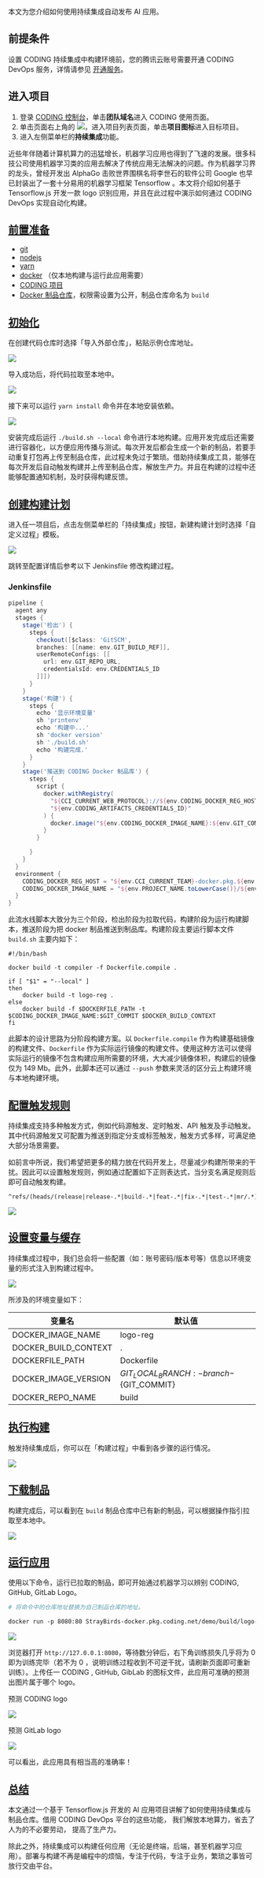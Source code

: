 本文为您介绍如何使用持续集成自动发布 AI 应用。

## 前提条件
设置 CODING 持续集成中构建环境前，您的腾讯云账号需要开通 CODING DevOps 服务，详情请参见 [开通服务](https://cloud.tencent.com/document/product/1115/37268)。

## 进入项目
1. 登录 [CODING 控制台](https://console.cloud.tencent.com/coding)，单击**团队域名**进入 CODING 使用页面。
2. 单击页面右上角的 <img src ="https://main.qcloudimg.com/raw/d94a8e60dd3a41d0af07d72ae0e9d70e.png" style ="margin:0">，进入项目列表页面，单击**项目图标**进入目标项目。
3.  进入左侧菜单栏的**持续集成**功能。

近些年伴随着计算机算力的迅猛增长，机器学习应用也得到了飞速的发展。很多科技公司使用机器学习类的应用去解决了传统应用无法解决的问题。作为机器学习界的龙头，曾经开发出 AlphaGo 击败世界围棋名将李世石的软件公司 Google 也早已封装出了一套十分易用的机器学习框架 Tensorflow 。本文将介绍如何基于 Tensorflow.js 开发一款 logo 识别应用，并且在此过程中演示如何通过 CODING DevOps 实现自动化构建。

## [前置准备](#prerequisite)

-   [git](https://git-scm.com/)
-   [nodejs](https://nodejs.org/en/)
-   [yarn](https://classic.yarnpkg.com/en/)
-   [docker](https://www.docker.com/) （仅本地构建与运行此应用需要）
-   [CODING 项目](/docs/start/project.html)
-   [Docker 制品仓库](/docs/artifacts/quick-start/docker.html)，权限需设置为公开，制品仓库命名为 `build`

## [初始化](#init)

在创建代码仓库时选择「导入外部仓库」，粘贴示例仓库地址。

![](https://help-assets.codehub.cn/enterprise/20211125171814.png)

导入成功后，将代码拉取至本地中。

![](https://help-assets.codehub.cn/enterprise/20211125194206.png)

接下来可以运行 `yarn install` 命令并在本地安装依赖。

![](https://help-assets.codehub.cn/enterprise/20211125194618.png)

安装完成后运行 `./build.sh --local` 命令进行本地构建。应用开发完成后还需要进行容器化，以方便应用传播与测试。每次开发后都会生成一个新的制品，若要手动重复打包再上传至制品仓库，此过程未免过于繁琐。借助持续集成工具，能够在每次开发后自动触发构建并上传至制品仓库，解放生产力。并且在构建的过程中还能够配置通知机制，及时获得构建反馈。

## [创建构建计划](#create)

进入任一项目后，点击左侧菜单栏的「持续集成」按钮，新建构建计划时选择「自定义过程」模板。

![](https://help-assets.codehub.cn/enterprise/20211125201416.png)

跳转至配置详情后参考以下 Jenkinsfile 修改构建过程。

### Jenkinsfile

```groovy
pipeline {
  agent any
  stages {
    stage('检出') {
      steps {
        checkout([$class: 'GitSCM',
        branches: [[name: env.GIT_BUILD_REF]],
        userRemoteConfigs: [[
          url: env.GIT_REPO_URL,
          credentialsId: env.CREDENTIALS_ID
        ]]])
      }
    }
    stage('构建') {
      steps {
        echo '显示环境变量'
        sh 'printenv'
        echo '构建中...'
        sh 'docker version'
        sh './build.sh'
        echo '构建完成.'
      }
    }
    stage('推送到 CODING Docker 制品库') {
      steps {
        script {
          docker.withRegistry(
            "${CCI_CURRENT_WEB_PROTOCOL}://${env.CODING_DOCKER_REG_HOST}",
            "${env.CODING_ARTIFACTS_CREDENTIALS_ID}"
          ) {
            docker.image("${env.CODING_DOCKER_IMAGE_NAME}:${env.GIT_COMMIT}").push()
          }
        }

      }
    }
  }
  environment {
    CODING_DOCKER_REG_HOST = "${env.CCI_CURRENT_TEAM}-docker.pkg.${env.CCI_CURRENT_DOMAIN}"
    CODING_DOCKER_IMAGE_NAME = "${env.PROJECT_NAME.toLowerCase()}/${env.DOCKER_REPO_NAME}/${env.DOCKER_IMAGE_NAME}"
  }
}
```

此流水线脚本大致分为三个阶段，检出阶段为拉取代码，构建阶段为运行构建脚本，推送阶段为把 docker 制品推送到制品库。构建阶段主要运行脚本文件 `build.sh` 主要内如下：

```shell
#!/bin/bash

docker build -t compiler -f Dockerfile.compile .

if [ "$1" = "--local" ]
then
    docker build -t logo-reg .
else
    docker build -f $DOCKERFILE_PATH -t $CODING_DOCKER_IMAGE_NAME:$GIT_COMMIT $DOCKER_BUILD_CONTEXT
fi
```

此脚本的设计思路为分阶段构建方案。以 `Dockerfile.compile` 作为构建基础镜像的构建文件、`Dockerfile` 作为实际运行镜像的构建文件。使用这种方法可以使得实际运行的镜像不包含构建应用所需要的环境，大大减少镜像体积，构建后的镜像仅为 149 Mb。此外，此脚本还可以通过 `--push` 参数来灵活的区分云上构建环境与本地构建环境。

## [配置触发规则](#triggle-rule)

持续集成支持多种触发方式，例如代码源触发、定时触发、API 触发及手动触发。其中代码源触发又可配置为推送到指定分支或标签触发，触发方式多样，可满足绝大部分场景需要。

如前言中所说，我们希望把更多的精力放在代码开发上，尽量减少构建所带来的干扰。因此可以设置触发规则，例如通过配置如下正则表达式，当分支名满足规则后即可自动触发构建。

```text
^refs/(heads/(release|release-.*|build-.*|feat-.*|fix-.*|test-.*|mr/.*))
```

![](https://help-assets.codehub.cn/enterprise/20211126105457.png)

## [设置变量与缓存](#variable-coache)

持续集成过程中，我们总会将一些配置（如：账号密码/版本号等）信息以环境变量的形式注入到构建过程中。

![](https://help-assets.codehub.cn/enterprise/20211126110536.png)

所涉及的环境变量如下：

| 变量名               | 默认值                                    |
| --------------------   | -----------------------------------------   |
| DOCKER_IMAGE_NAME    | logo-reg                                  |
| DOCKER_BUILD_CONTEXT | .                                         |
| DOCKERFILE_PATH      | Dockerfile                                |
| DOCKER_IMAGE_VERSION | ${GIT_LOCAL_BRANCH:-branch}-${GIT_COMMIT} |
| DOCKER_REPO_NAME     | build                                     |

## [执行构建](#execute)

触发持续集成后，你可以在「构建过程」中看到各步骤的运行情况。

![](https://help-assets.codehub.cn/enterprise/20211126111111.png)

## [下载制品](#download)

构建完成后，可以看到在 `build` 制品仓库中已有新的制品，可以根据操作指引拉取至本地中。

![](https://help-assets.codehub.cn/enterprise/20211126111318.png)

## [运行应用](#run)

使用以下命令，运行已拉取的制品，即可开始通过机器学习以辨别 CODING, GitHub, GitLab Logo。

```dockerfile
# 将命令中的仓库地址替换为自己制品仓库的地址。

docker run -p 8080:80 StrayBirds-docker.pkg.coding.net/demo/build/logo-reg:340275df1ecf1b2e7800a237ebceb10ceee7161c
```

![](https://help-assets.codehub.cn/enterprise/20211126112103.png)

浏览器打开 `http://127.0.0.1:8080`，等待数分钟后，右下角训练损失几乎将为 0 即为训练完毕（若不为 0 ，说明训练过程收到不可逆干扰，请刷新页面即可重新训练）。上传任一 CODING , GitHub, GibLab 的图标文件，此应用可准确的预测出图片属于哪个 logo。

预测 CODING logo

![](https://help-assets.codehub.cn/enterprise/20200929143550.png)

预测 GitLab logo

![](https://help-assets.codehub.cn/enterprise/20200929143637.png)

可以看出，此应用具有相当高的准确率！

## [总结](#summarize)

本文通过一个基于 Tensorflow.js 开发的 AI 应用项目讲解了如何使用持续集成与制品仓库。借用 CODING DevOps 平台的这些功能， 我们解放本地算力，省去了人为的不必要劳动， 提高了生产力。

除此之外，持续集成可以构建任何应用（无论是终端，后端，甚至机器学习应用）。部署与构建不再是编程中的烦恼，专注于代码，专注于业务，繁琐之事皆可放行交由平台。